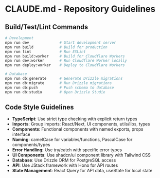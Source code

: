 # CLAUDE.md - Repository Guidelines

## Build/Test/Lint Commands
```bash
# Development
npm run dev              # Start development server
npm run build            # Build for production
npm run lint             # Run ESLint
npm run build:worker     # Build for Cloudflare Workers
npm run dev:worker       # Run Cloudflare Worker locally
npm run deploy:worker    # Deploy to Cloudflare Workers

# Database
npm run db:generate      # Generate Drizzle migrations
npm run db:migrate       # Run Drizzle migrations
npm run db:push          # Push schema to database
npm run db:studio        # Open Drizzle Studio
```

## Code Style Guidelines
- **TypeScript**: Use strict type checking with explicit return types
- **Imports**: Group imports: React/Next, UI components, utils/libs, types
- **Components**: Functional components with named exports, props interface
- **Naming**: camelCase for variables/functions, PascalCase for components/types
- **Error Handling**: Use try/catch with specific error types
- **UI Components**: Use shadcn/ui component library with Tailwind CSS
- **Database**: Use Drizzle ORM for PostgreSQL access
- **API**: Use JStack framework with Hono for API routes
- **State Management**: React Query for API data, useState for local state